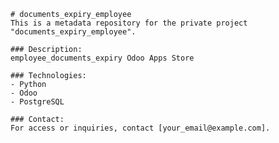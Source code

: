 
    # documents_expiry_employee
    This is a metadata repository for the private project "documents_expiry_employee".

    ### Description:
    employee_documents_expiry Odoo Apps Store

    ### Technologies:
    - Python
    - Odoo
    - PostgreSQL

    ### Contact:
    For access or inquiries, contact [your_email@example.com].
    